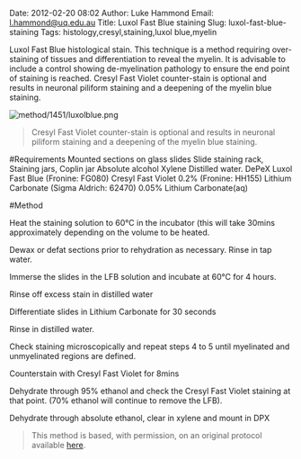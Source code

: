 Date: 2012-02-20 08:02
Author: Luke Hammond
Email: l.hammond@uq.edu.au
Title: Luxol Fast Blue staining
Slug: luxol-fast-blue-staining
Tags: histology,cresyl,staining,luxol blue,myelin

Luxol Fast Blue histological stain. This technique is a method requiring over-staining of tissues and differentiation to reveal the myelin. It is advisable to include a control showing de-myelination pathology to ensure the end point of staining is reached. Cresyl Fast Violet counter-stain is optional and results in neuronal piliform staining and a deepening of the myelin blue staining.


![method/1451/luxolblue.png](/static/images/method/1451/luxolblue.png)



>Cresyl Fast Violet counter-stain is optional and results in neuronal piliform staining and a deepening of the myelin blue staining.


#Requirements
Mounted sections on glass slides
Slide staining rack, Staining jars, Coplin jar
Absolute alcohol
Xylene
Distilled water.
DePeX
Luxol Fast Blue (Fronine: FG080)
Cresyl Fast Violet 0.2% (Fronine: HH155)
Lithium Carbonate (Sigma Aldrich: 62470)
0.05% Lithium Carbonate(aq)

#Method

Heat the staining solution to 60°C in the incubator (this will take 30mins approximately depending on the volume to be heated.



Dewax or defat sections prior to rehydration as necessary. Rinse in tap water.



Immerse the slides in the LFB solution and incubate at 60°C for 4 hours.



Rinse off excess stain in distilled water



Differentiate slides in Lithium Carbonate for 30 seconds



Rinse in distilled water.



Check staining microscopically and repeat steps 4 to 5 until myelinated and unmyelinated regions are defined.



Counterstain with Cresyl Fast Violet for 8mins



Dehydrate through 95% ethanol and check the Cresyl Fast Violet staining at that point. (70% ethanol will continue to remove the LFB).



Dehydrate through absolute ethanol, clear in xylene and mount in DPX







>This method is based, with permission, on an original protocol available [here](http://web.qbi.uq.edu.au/microscopy/?page_id=527).

